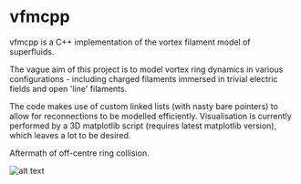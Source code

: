 vfmcpp
==============
vfmcpp is a C++ implementation of the vortex filament model of superfluids. 

The vague aim of this project is to model vortex ring dynamics in various configurations - including charged filaments immersed in trivial electric fields and open 'line' filaments. 

The code makes use of custom linked lists (with nasty bare pointers) to allow for reconnections to be modelled efficiently. Visualisation is currently performed by a 3D matplotlib script (requires latest matplotlib version), which leaves a lot to be desired. 

Aftermath of off-centre ring collision.

![alt text](http://charmedxi.co.uk/vfmcpp/img/double_rec.gif "Post double reconnection")
